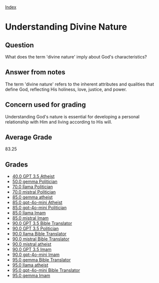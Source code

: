 
[Index](../../index.md)
# Understanding Divine Nature
## Question
What does the term 'divine nature' imply about God's characteristics?

## Answer from notes
The term 'divine nature' refers to the inherent attributes and qualities that define God, reflecting His holiness, love, justice, and power.

## Concern used for grading
Understanding God's nature is essential for developing a personal relationship with Him and living according to His will.

## Average Grade
83.25

## Grades
 * [40.0 GPT 3.5 Atheist](../answers/GPT_3.5_Atheist/Understanding_Divine_Nature.md)
 * [50.0 gemma Politician](../answers/gemma_Politician/Understanding_Divine_Nature.md)
 * [70.0 llama Politician](../answers/llama_Politician/Understanding_Divine_Nature.md)
 * [70.0 mistral Politician](../answers/mistral_Politician/Understanding_Divine_Nature.md)
 * [85.0 gemma atheist](../answers/gemma_atheist/Understanding_Divine_Nature.md)
 * [85.0 gpt-4o-mini Atheist](../answers/gpt-4o-mini_Atheist/Understanding_Divine_Nature.md)
 * [85.0 gpt-4o-mini Politician](../answers/gpt-4o-mini_Politician/Understanding_Divine_Nature.md)
 * [85.0 llama Imam](../answers/llama_Imam/Understanding_Divine_Nature.md)
 * [85.0 mistral Imam](../answers/mistral_Imam/Understanding_Divine_Nature.md)
 * [90.0 GPT 3.5 Bible Translator](../answers/GPT_3.5_Bible_Translator/Understanding_Divine_Nature.md)
 * [90.0 GPT 3.5 Politician](../answers/GPT_3.5_Politician/Understanding_Divine_Nature.md)
 * [90.0 llama Bible Translator](../answers/llama_Bible_Translator/Understanding_Divine_Nature.md)
 * [90.0 mistral Bible Translator](../answers/mistral_Bible_Translator/Understanding_Divine_Nature.md)
 * [90.0 mistral atheist](../answers/mistral_atheist/Understanding_Divine_Nature.md)
 * [90.0 GPT 3.5 Imam](../answers/GPT_3.5_Imam/Understanding_Divine_Nature.md)
 * [90.0 gpt-4o-mini Imam](../answers/gpt-4o-mini_Imam/Understanding_Divine_Nature.md)
 * [95.0 gemma Bible Translator](../answers/gemma_Bible_Translator/Understanding_Divine_Nature.md)
 * [95.0 llama atheist](../answers/llama_atheist/Understanding_Divine_Nature.md)
 * [95.0 gpt-4o-mini Bible Translator](../answers/gpt-4o-mini_Bible_Translator/Understanding_Divine_Nature.md)
 * [95.0 gemma Imam](../answers/gemma_Imam/Understanding_Divine_Nature.md)
